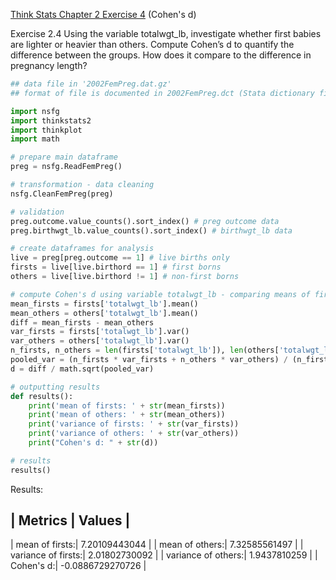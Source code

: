 [Think Stats Chapter 2 Exercise 4](http://greenteapress.com/thinkstats2/html/thinkstats2003.html#toc24) (Cohen's d)

Exercise 2.4 Using the variable totalwgt_lb, investigate whether first babies are lighter or heavier than others. 
Compute Cohen’s d to quantify the difference between the groups. 
How does it compare to the difference in pregnancy length?

```python
## data file in '2002FemPreg.dat.gz'
## format of file is documented in 2002FemPreg.dct (Stata dictionary file)

import nsfg
import thinkstats2
import thinkplot
import math

# prepare main dataframe
preg = nsfg.ReadFemPreg()

# transformation - data cleaning
nsfg.CleanFemPreg(preg)

# validation
preg.outcome.value_counts().sort_index() # preg outcome data
preg.birthwgt_lb.value_counts().sort_index() # birthwgt_lb data

# create dataframes for analysis
live = preg[preg.outcome == 1] # live births only
firsts = live[live.birthord == 1] # first borns
others = live[live.birthord != 1] # non-first borns

# compute Cohen's d using variable totalwgt_lb - comparing means of firsts vs others
mean_firsts = firsts['totalwgt_lb'].mean()
mean_others = others['totalwgt_lb'].mean()
diff = mean_firsts - mean_others 
var_firsts = firsts['totalwgt_lb'].var()
var_others = others['totalwgt_lb'].var()
n_firsts, n_others = len(firsts['totalwgt_lb']), len(others['totalwgt_lb'])
pooled_var = (n_firsts * var_firsts + n_others * var_others) / (n_firsts + n_others)
d = diff / math.sqrt(pooled_var)

# outputting results
def results():
    print('mean of firsts: ' + str(mean_firsts))
    print('mean of others: ' + str(mean_others))
    print('variance of firsts: ' + str(var_firsts))
    print('variance of others: ' + str(var_others))
    print("Cohen's d: " + str(d))

# results
results()

```

Results:

| Metrics | Values |
----------------------------------
| mean of firsts:| 7.20109443044 |
| mean of others:| 7.32585561497 |
| variance of firsts:| 2.01802730092 |
| variance of others:| 1.9437810259 |
| Cohen's d:| -0.0886729270726 |


